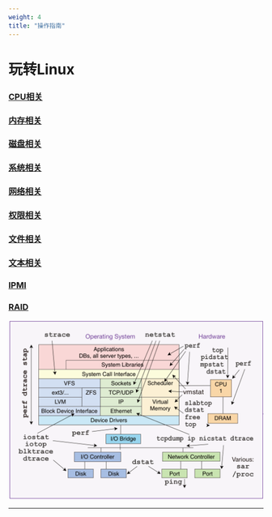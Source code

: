 ```yaml
---
weight: 4
title: "操作指南"
---
```


# 玩转Linux

### [CPU相关](cpuOperation.md)

### [内存相关](memoryOperation.md)

### [磁盘相关](diskOperation.md)

### [系统相关](systemOperation.md)

### [网络相关](networkOperation.md)

### [权限相关](permissionsOperation.md)

### [文件相关](fileOperation.md)

### [文本相关](textOperation.md)

### [IPMI](ipmiOperation.md)

### [RAID](raidOperation.md)

![images](operation-command.png)

***
